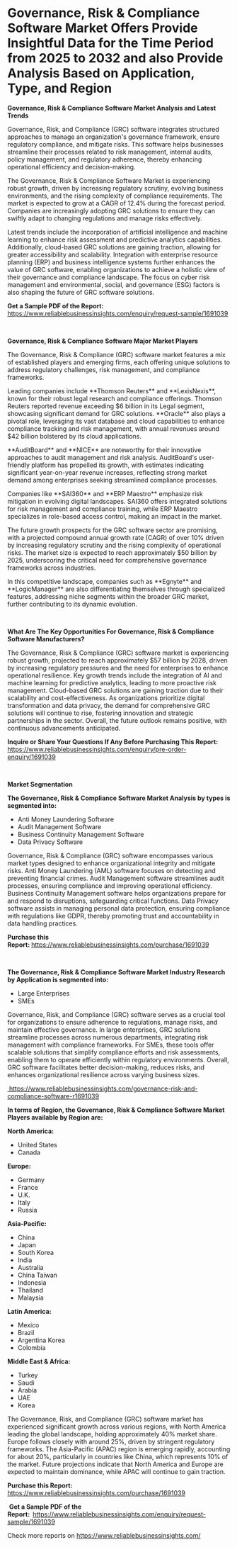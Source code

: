 <p><h1>Governance, Risk & Compliance Software Market Offers Provide Insightful Data for the Time Period from 2025 to 2032 and also Provide Analysis Based on Application, Type, and Region</h1></p><p><strong>Governance, Risk & Compliance Software Market Analysis and Latest Trends</strong></p>
<p><p>Governance, Risk, and Compliance (GRC) software integrates structured approaches to manage an organization's governance framework, ensure regulatory compliance, and mitigate risks. This software helps businesses streamline their processes related to risk management, internal audits, policy management, and regulatory adherence, thereby enhancing operational efficiency and decision-making.</p><p>The Governance, Risk & Compliance Software Market is experiencing robust growth, driven by increasing regulatory scrutiny, evolving business environments, and the rising complexity of compliance requirements. The market is expected to grow at a CAGR of 12.4% during the forecast period. Companies are increasingly adopting GRC solutions to ensure they can swiftly adapt to changing regulations and manage risks effectively.</p><p>Latest trends include the incorporation of artificial intelligence and machine learning to enhance risk assessment and predictive analytics capabilities. Additionally, cloud-based GRC solutions are gaining traction, allowing for greater accessibility and scalability. Integration with enterprise resource planning (ERP) and business intelligence systems further enhances the value of GRC software, enabling organizations to achieve a holistic view of their governance and compliance landscape. The focus on cyber risk management and environmental, social, and governance (ESG) factors is also shaping the future of GRC software solutions.</p></p>
<p><strong>Get a Sample PDF of the Report:&nbsp;</strong> <a href="https://www.reliablebusinessinsights.com/enquiry/request-sample/1691039?utm_campaign=39&utm_medium=2&utm_source=Github&utm_content=ia&utm_term=07012025&utm_id=governance-risk-compliance-software">https://www.reliablebusinessinsights.com/enquiry/request-sample/1691039</a></p>
<p>&nbsp;</p>
<p><strong>Governance, Risk & Compliance Software Major Market Players</strong></p>
<p><p>The Governance, Risk & Compliance (GRC) software market features a mix of established players and emerging firms, each offering unique solutions to address regulatory challenges, risk management, and compliance frameworks. </p><p>Leading companies include **Thomson Reuters** and **LexisNexis**, known for their robust legal research and compliance offerings. Thomson Reuters reported revenue exceeding $6 billion in its Legal segment, showcasing significant demand for GRC solutions. **Oracle** also plays a pivotal role, leveraging its vast database and cloud capabilities to enhance compliance tracking and risk management, with annual revenues around $42 billion bolstered by its cloud applications.</p><p>**AuditBoard** and **NICE** are noteworthy for their innovative approaches to audit management and risk analysis. AuditBoard's user-friendly platform has propelled its growth, with estimates indicating significant year-on-year revenue increases, reflecting strong market demand among enterprises seeking streamlined compliance processes.</p><p>Companies like **SAI360** and **ERP Maestro** emphasize risk mitigation in evolving digital landscapes. SAI360 offers integrated solutions for risk management and compliance training, while ERP Maestro specializes in role-based access control, making an impact in the market.</p><p>The future growth prospects for the GRC software sector are promising, with a projected compound annual growth rate (CAGR) of over 10% driven by increasing regulatory scrutiny and the rising complexity of operational risks. The market size is expected to reach approximately $50 billion by 2025, underscoring the critical need for comprehensive governance frameworks across industries.</p><p>In this competitive landscape, companies such as **Egnyte** and **LogicManager** are also differentiating themselves through specialized features, addressing niche segments within the broader GRC market, further contributing to its dynamic evolution.</p></p>
<p>&nbsp;</p>
<p><strong>What Are The Key Opportunities For Governance, Risk & Compliance Software Manufacturers?</strong></p>
<p><p>The Governance, Risk & Compliance (GRC) software market is experiencing robust growth, projected to reach approximately $57 billion by 2028, driven by increasing regulatory pressures and the need for enterprises to enhance operational resilience. Key growth trends include the integration of AI and machine learning for predictive analytics, leading to more proactive risk management. Cloud-based GRC solutions are gaining traction due to their scalability and cost-effectiveness. As organizations prioritize digital transformation and data privacy, the demand for comprehensive GRC solutions will continue to rise, fostering innovation and strategic partnerships in the sector. Overall, the future outlook remains positive, with continuous advancements anticipated.</p></p>
<p><strong>Inquire or Share Your Questions If Any Before Purchasing This Report:</strong> <a href="https://www.reliablebusinessinsights.com/enquiry/pre-order-enquiry/1691039?utm_campaign=39&utm_medium=2&utm_source=Github&utm_content=ia&utm_term=07012025&utm_id=governance-risk-compliance-software">https://www.reliablebusinessinsights.com/enquiry/pre-order-enquiry/1691039</a></p>
<p>&nbsp;</p>
<p><strong>Market Segmentation</strong></p>
<p><strong>The Governance, Risk & Compliance Software Market Analysis by types is segmented into:</strong></p>
<p><ul><li>Anti Money Laundering Software</li><li>Audit Management Software</li><li>Business Continuity Management Software</li><li>Data Privacy Software</li></ul></p>
<p><p>Governance, Risk & Compliance (GRC) software encompasses various market types designed to enhance organizational integrity and mitigate risks. Anti Money Laundering (AML) software focuses on detecting and preventing financial crimes. Audit Management software streamlines audit processes, ensuring compliance and improving operational efficiency. Business Continuity Management software helps organizations prepare for and respond to disruptions, safeguarding critical functions. Data Privacy software assists in managing personal data protection, ensuring compliance with regulations like GDPR, thereby promoting trust and accountability in data handling practices.</p></p>
<p><strong>Purchase this Report:&nbsp;</strong><a href="https://www.reliablebusinessinsights.com/purchase/1691039?utm_campaign=39&utm_medium=2&utm_source=Github&utm_content=ia&utm_term=07012025&utm_id=governance-risk-compliance-software">https://www.reliablebusinessinsights.com/purchase/1691039</a></p>
<p>&nbsp;</p>
<p><strong>The Governance, Risk & Compliance Software Market Industry Research by Application is segmented into:</strong></p>
<p><ul><li>Large Enterprises</li><li>SMEs</li></ul></p>
<p><p>Governance, Risk, and Compliance (GRC) software serves as a crucial tool for organizations to ensure adherence to regulations, manage risks, and maintain effective governance. In large enterprises, GRC solutions streamline processes across numerous departments, integrating risk management with compliance frameworks. For SMEs, these tools offer scalable solutions that simplify compliance efforts and risk assessments, enabling them to operate efficiently within regulatory environments. Overall, GRC software facilitates better decision-making, reduces risks, and enhances organizational resilience across varying business sizes.</p></p>
<p><a href="https://www.reliablebusinessinsights.com/governance-risk-and-compliance-software-r1691039?utm_campaign=39&utm_medium=2&utm_source=Github&utm_content=ia&utm_term=07012025&utm_id=governance-risk-compliance-software">&nbsp;https://www.reliablebusinessinsights.com/governance-risk-and-compliance-software-r1691039</a></p>
<p><strong>In terms of Region, the Governance, Risk & Compliance Software Market Players available by Region are:</strong></p>
<p>
    <p> <strong> North America: </strong>
        <ul>
            <li>United States</li>
            <li>Canada</li>
        </ul>
        </p> 
    <p> <strong> Europe: </strong>
        <ul>
            <li>Germany</li>
            <li>France</li>
            <li>U.K.</li>
            <li>Italy</li>
            <li>Russia</li>
        </ul>
        </p> 
    <p> <strong> Asia-Pacific: </strong>
        <ul>
            <li>China</li>
            <li>Japan</li>
            <li>South Korea</li>
            <li>India</li>
            <li>Australia</li>
            <li>China Taiwan</li>
            <li>Indonesia</li>
            <li>Thailand</li>
            <li>Malaysia</li>
        </ul>
        </p> 
    <p> <strong> Latin America: </strong>
        <ul>
            <li>Mexico</li>
            <li>Brazil</li>
            <li>Argentina Korea</li>
            <li>Colombia</li>
        </ul>
        </p> 
    <p> <strong> Middle East & Africa: </strong>
        <ul>
            <li>Turkey</li>
            <li>Saudi</li>
            <li>Arabia</li>
            <li>UAE</li>
            <li>Korea</li>
        </ul>
    </p>
    </p>
<p><p>The Governance, Risk, and Compliance (GRC) software market has experienced significant growth across various regions, with North America leading the global landscape, holding approximately 40% market share. Europe follows closely with around 25%, driven by stringent regulatory frameworks. The Asia-Pacific (APAC) region is emerging rapidly, accounting for about 20%, particularly in countries like China, which represents 10% of the market. Future projections indicate that North America and Europe are expected to maintain dominance, while APAC will continue to gain traction.</p></p>
<p><strong>Purchase this Report: </strong><a href="https://www.reliablebusinessinsights.com/purchase/1691039?utm_campaign=39&utm_medium=2&utm_source=Github&utm_content=ia&utm_term=07012025&utm_id=governance-risk-compliance-software">https://www.reliablebusinessinsights.com/purchase/1691039</a></p>
<p>&nbsp;<strong>Get a Sample PDF of the Report:&nbsp;&nbsp;</strong><a href="https://www.reliablebusinessinsights.com/enquiry/request-sample/1691039?utm_campaign=39&utm_medium=2&utm_source=Github&utm_content=ia&utm_term=07012025&utm_id=governance-risk-compliance-software">https://www.reliablebusinessinsights.com/enquiry/request-sample/1691039</a></p>
<p><strong></strong></p>
<p>Check more reports on <a href="https://www.reliablebusinessinsights.com/?utm_campaign=39&utm_medium=2&utm_source=Github&utm_content=ia&utm_term=07012025&utm_id=governance-risk-compliance-software">https://www.reliablebusinessinsights.com/</a></p>